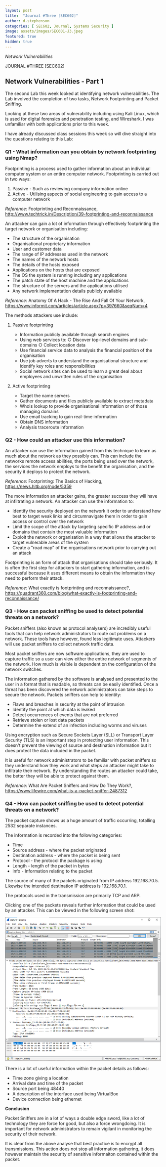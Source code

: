 ```yaml
---
layout: post
title:  "Journal #Three [SEC602]"
author: d-stephenson
categories: [ SEC602, Journal, Systems Security ]
image: assets/images/SEC601-J3.jpeg
featured: true
hidden: true
---
```

<i>Network Vulnerabilities</i>

JOURNAL #THREE [SEC602]

<h2>Network Vulnerabilities - Part 1</h2>

The second Lab this week looked at identifying network vulnerabilities. The Lab involved the completion of two tasks, Network Footprinting and Packet Sniffing. 

Looking at these two areas of vulnerability including using Kali Linux, which is used for digital forensics and penetration testing, and Wireshark. I was unfamiliar with both applications prior to this week. 

I have already discussed class sessions this week so will dive straight into the questions relating to this Lab:

<h3>Q1 - What information can you obtain by network footprinting using Nmap?</h3> 

Footprinting is a process used to gather information about an individual computer system or an entire computer network. Footprinting is carried out in two ways:

1. Passive - Such as reviewing company information online
2. Active - Utilising aspects of social engineering to gain access to a computer network

<i>Reference:</i> Footprinting and Reconnaissance, http://www.techtrick.in/Description/39-footprinting-and-reconnaissance

An attacker can gain a lot of information through effectively footprinting the target network or organisation including:

- The structure of the organisation
- Organisational proprietary information
- User and customer data 
- The range of IP addresses used in the network 
- The names of the network hosts
- The details of the hosts exposed 
- Applications on the hosts that are exposed
- The OS the system is running including any applications
- The patch state of the host machine and the applications
- The structure of the servers and the applications utilised
- Any network implementation details publicly available 

<i>Reference:</i> Anatomy Of A Hack - The Rise And Fall Of Your Network, https://www.informit.com/articles/article.aspx?p=397660&seqNum=4

The methods attackers use include:

1. Passive footprinting
	- Information publicly available through search engines 
	- Using web services to:
		○ Discover top-level domains and sub-domains 
		○ Collect location data
	- Use financial service data to analysis the financial position of the organisation
	- Use job adverts to understand the organisational structure and identify key roles and responsibilities 
	- Social network sites can be used to learn a great deal about employees and unwritten rules of the organisation
	
2. Active footprinting 
	- Target the name servers 
	- Gather documents and files publicly available to extract metadata 
	- WhoIs lookup to provide organisational information or of those managing domains 
	- Use email tracking to gain real-time information
	- Obtain DNS information
    - Analysis traceroute information

<h3>Q2 - How could an attacker use this information?</h3>

An attacker can use the information gained from this technique to learn as much about the network as they possibly can. This can include the networks remote access abilities, the ports being used over the network, the services the network employs to the benefit the organisation, and the security it deploys to protect the network.

<i>Reference:</i> Footprinting: The Basics of Hacking, https://news.hitb.org/node/5359

The more information an attacker gains, the greater success they will have at infiltrating a network. An attacker can use the information to:

- Identify the security deployed on the network it order to understand how best to target weak links and circumnavigate them in order to gain access or control over the network 
- Limit the scope of the attack by targeting specific IP address and or domains that contain the most valuable information
- Exploit the network or organisation in a way that allows the attacker to target vulnerable areas of the system  
- Create a "road map" of the organisations network prior to carrying out an attack 

Footprinting is an form of attack that organisations should take seriously. It is often the first step for attackers to start gathering information, and is successful because it uses different means to obtain the information they need to perform their attack.

<i>Reference:</i> What exactly is footprinting and reconnaissance?, https://quadrant360.com/blog/what-exactly-is-footprinting-and-reconnaissance/

<h3>Q3 - How can packet sniffing be used to detect potential threats on a network?</h3>

Packet sniffers (also known as protocol analysers) are incredibly useful tools that can help network administrators to route out problems on a network. These tools have however, found less legitimate uses. Attackers will use packet sniffers to collect network traffic data. 

Most packet sniffers are now software applications, they are used to capture traffic so a user can view either the entire network of segments of the network. How much is visible is dependent on the configuration of the network switches.

The information gathered by the software is analysed and presented to the user in a format that is readable, so threats can be easily identified. Once a threat has been discovered the network administrators can take steps to secure the network. Packets sniffers can help to identity:

- Flaws and breaches in security at the point of intrusion
- Identify the point at which data is leaked
- Detect occurrences of events that are not preferred
- Retrieve stolen or lost data packets
- Determine the extend of an infection including worms and viruses

Using encryption such as Secure Sockets Layer (SLL) or Transport Layer Security (TLS) is an important step in protecting user information. This doesn't prevent the viewing of source and destination information but it does protect the data included in the packet.

It is useful for network administrators to be familiar with packet sniffers so they understand how they work and what steps an attacker might take to infiltrate their network. By understanding the routes an attacker could take, the better they will be able to protect against them.

<i>Reference:</i> What Are Packet Sniffers and How Do They Work?, https://www.lifewire.com/what-is-a-packet-sniffer-2487312

<h3>Q4 - How can packet sniffing be used to detect potential threats on a network?</h3>

The packet capture shows us a huge amount of traffic occurring, totalling 2532 separate instances. 

The information is recorded into the following categories:

- Time 
- Source address - where the packet originated 
- Destination address - where the packet is being sent 
- Protocol - the protocol the package is using 
- Length - length of the packet in bytes 
- Info - Information relating to the packet

The source of many of the packets originated from IP address 192.168.70.5. Likewise the intended destination IP address is 192.168.70.1. 

The protocols used in the transmission are primarily TCP and ARP.

Clicking one of the packets reveals further information that could be used by an attacker. This can be viewed in the following screen shot:

<img src="/assets/images/SEC601-J3-a.png" alt="Packet Analysis"><br>

There is a lot of useful information within the packet details as follows:

- Time zone giving a location 
- Arrival date and time of the packet
- Source port being 48440
- A description of the interface used being VirtualBox
- Device connection being ethernet 

<b>Conclusion</b>

Packet Sniffers are in a lot of ways a double edge sword, like a lot of technology they are force for good, but also a force wrongdoing. It is important for network administrators to remain vigilant in monitoring the security of their network. 

It is clear from the above analyse that best practice is to encrypt all transmissions. This action does not stop all information gathering, it does however maintain the security of sensitive informaiton contained within the packet.